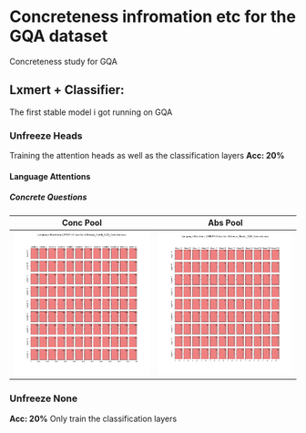 # Concreteness infromation etc for the GQA dataset
Concreteness study for GQA

## Lxmert + Classifier:
The first stable model i got running on GQA

### Unfreeze Heads
Training the attention heads as well as the classification layers
**Acc: 20%**

#### Language Attentions
##### Concrete Questions
Conc Pool|Abs Pool
-|-
![](lxmert+classifier/Language_gqahighconc-mseqs.png)|![](lxmert+classifier/Language_gqalowconc-m.png)

### Unfreeze None
**Acc: 20%**
Only train the classification layers

